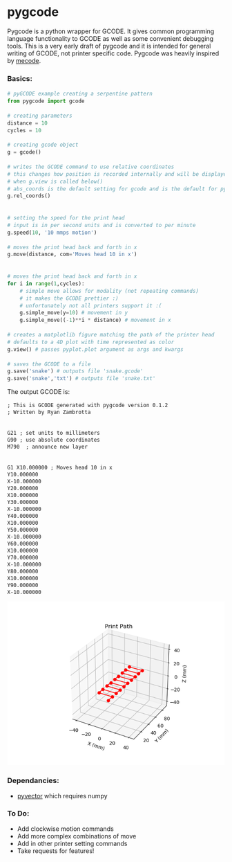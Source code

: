 # pygcode

Pygcode is a python wrapper for GCODE. It gives common programming language functionality to GCODE as well as some convenient debugging tools. 
This is a very early draft of pygcode and it is intended for general writing of GCODE, not printer specific code. 
Pygcode was heavily inspired by [mecode](https://github.com/jminardi/mecode).


### Basics:

<python code example>

```python
# pyGCODE example creating a serpentine pattern
from pygcode import gcode

# creating parameters
distance = 10
cycles = 10

# creating gcode object
g = gcode()

# writes the GCODE command to use relative coordinates
# this changes how position is recorded internally and will be displayed differently
# when g.view is called below()
# abs_coords is the default setting for gcode and is the default for pygcode as well
g.rel_coords()


# setting the speed for the print head
# input is in per second units and is converted to per minute
g.speed(10, '10 mmps motion') 

# moves the print head back and forth in x
g.move(distance, com='Moves head 10 in x')


# moves the print head back and forth in x
for i in range(1,cycles):
    # simple move allows for modality (not repeating commands)
    # it makes the GCODE prettier :)
    # unfortunately not all printers support it :(
    g.simple_move(y=10) # movement in y
    g.simple_move((-1)**i * distance) # movement in x

# creates a matplotlib figure matching the path of the printer head
# defaults to a 4D plot with time represented as color
g.view() # passes pyplot.plot argument as args and kwargs

# saves the GCODE to a file
g.save('snake') # outputs file 'snake.gcode'
g.save('snake','txt') # outputs file 'snake.txt'
```

The output GCODE is:
```GCODE
; This is GCODE generated with pygcode version 0.1.2 
; Written by Ryan Zambrotta 


G21 ; set units to millimeters 
G90 ; use absolute coordinates 
M790  ; announce new layer 


G1 X10.000000 ; Moves head 10 in x 
Y10.000000  
X-10.000000  
Y20.000000  
X10.000000  
Y30.000000  
X-10.000000  
Y40.000000  
X10.000000  
Y50.000000  
X-10.000000  
Y60.000000  
X10.000000  
Y70.000000  
X-10.000000  
Y80.000000  
X10.000000  
Y90.000000  
X-10.000000
```

<Print head image>

![Printer Path](test_path.png)


### Dependancies:
* [pyvector](https://github.com/rtZamb/pyvector) which requires numpy



### To Do:
* Add clockwise motion commands
* Add more complex combinations of move
* Add in other printer setting commands
* Take requests for features!



















